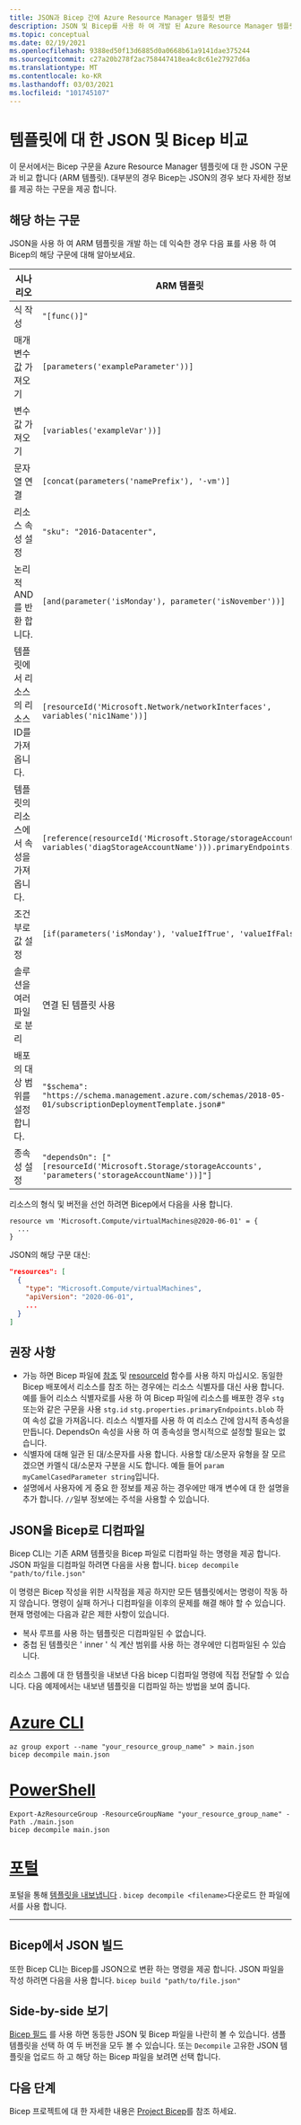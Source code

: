 ```yaml
---
title: JSON과 Bicep 간에 Azure Resource Manager 템플릿 변환
description: JSON 및 Bicep를 사용 하 여 개발 된 Azure Resource Manager 템플릿을 비교 합니다.
ms.topic: conceptual
ms.date: 02/19/2021
ms.openlocfilehash: 9388ed50f13d6885d0a0668b61a9141dae375244
ms.sourcegitcommit: c27a20b278f2ac758447418ea4c8c61e27927d6a
ms.translationtype: MT
ms.contentlocale: ko-KR
ms.lasthandoff: 03/03/2021
ms.locfileid: "101745107"
---
```

# <a name="comparing-json-and-bicep-for-templates"></a>템플릿에 대 한 JSON 및 Bicep 비교

이 문서에서는 Bicep 구문을 Azure Resource Manager 템플릿에 대 한 JSON 구문과 비교 합니다 (ARM 템플릿). 대부분의 경우 Bicep는 JSON의 경우 보다 자세한 정보를 제공 하는 구문을 제공 합니다.

## <a name="syntax-equivalents"></a>해당 하는 구문

JSON을 사용 하 여 ARM 템플릿을 개발 하는 데 익숙한 경우 다음 표를 사용 하 여 Bicep의 해당 구문에 대해 알아보세요.

| 시나리오 | ARM 템플릿 | Bicep |
| -------- | ------------ | ----- |
| 식 작성 | `"[func()]"` | `func()` |
| 매개 변수 값 가져오기 | `[parameters('exampleParameter'))]` | `exampleParameter` |
| 변수 값 가져오기 | `[variables('exampleVar'))]` | `exampleVar` |
| 문자열 연결 | `[concat(parameters('namePrefix'), '-vm')]` | `'${namePrefix}-vm'` |
| 리소스 속성 설정 | `"sku": "2016-Datacenter",` | `sku: '2016-Datacenter'` |
| 논리적 AND를 반환 합니다. | `[and(parameter('isMonday'), parameter('isNovember'))]` | `isMonday && isNovember` |
| 템플릿에서 리소스의 리소스 ID를 가져옵니다. | `[resourceId('Microsoft.Network/networkInterfaces', variables('nic1Name'))]` | `nic1.id` |
| 템플릿의 리소스에서 속성을 가져옵니다. | `[reference(resourceId('Microsoft.Storage/storageAccounts', variables('diagStorageAccountName'))).primaryEndpoints.blob]` | `diagsAccount.properties.primaryEndpoints.blob` |
| 조건부로 값 설정 | `[if(parameters('isMonday'), 'valueIfTrue', 'valueIfFalse')]` | `isMonday ? 'valueIfTrue' : 'valueIfFalse'` |
| 솔루션을 여러 파일로 분리 | 연결 된 템플릿 사용 | 모듈 사용 |
| 배포의 대상 범위를 설정 합니다. | `"$schema": "https://schema.management.azure.com/schemas/2018-05-01/subscriptionDeploymentTemplate.json#"` | `targetScope = 'subscription'` |
| 종속성 설정 | `"dependsOn": ["[resourceId('Microsoft.Storage/storageAccounts', 'parameters('storageAccountName'))]"]` | 종속성의 자동 검색을 사용 하거나 수동으로 종속성을 설정 합니다. `dependsOn: [ stg ]` |

리소스의 형식 및 버전을 선언 하려면 Bicep에서 다음을 사용 합니다.

```bicep
resource vm 'Microsoft.Compute/virtualMachines@2020-06-01' = {
  ...
}
```

JSON의 해당 구문 대신:

```json
"resources": [
  {
    "type": "Microsoft.Compute/virtualMachines",
    "apiVersion": "2020-06-01",
    ...
  }
]
```

## <a name="recommendations"></a>권장 사항

* 가능 하면 Bicep 파일에 [참조](template-functions-resource.md#reference) 및 [resourceId](template-functions-resource.md#resourceid) 함수를 사용 하지 마십시오. 동일한 Bicep 배포에서 리소스를 참조 하는 경우에는 리소스 식별자를 대신 사용 합니다. 예를 들어 리소스 식별자로를 사용 하 여 Bicep 파일에 리소스를 배포한 경우 `stg` 또는와 같은 구문을 사용 `stg.id` `stg.properties.primaryEndpoints.blob` 하 여 속성 값을 가져옵니다. 리소스 식별자를 사용 하 여 리소스 간에 암시적 종속성을 만듭니다. DependsOn 속성을 사용 하 여 종속성을 명시적으로 설정할 필요는 없습니다.
* 식별자에 대해 일관 된 대/소문자를 사용 합니다. 사용할 대/소문자 유형을 잘 모르겠으면 카멜식 대/소문자 구분을 시도 합니다. 예들 들어 `param myCamelCasedParameter string`입니다.
* 설명에서 사용자에 게 중요 한 정보를 제공 하는 경우에만 매개 변수에 대 한 설명을 추가 합니다. `//`일부 정보에는 주석을 사용할 수 있습니다.

## <a name="decompile-json-to-bicep"></a>JSON을 Bicep로 디컴파일

Bicep CLI는 기존 ARM 템플릿을 Bicep 파일로 디컴파일 하는 명령을 제공 합니다. JSON 파일을 디컴파일 하려면 다음을 사용 합니다. `bicep decompile "path/to/file.json"`

이 명령은 Bicep 작성을 위한 시작점을 제공 하지만 모든 템플릿에서는 명령이 작동 하지 않습니다. 명령이 실패 하거나 디컴파일을 이후의 문제를 해결 해야 할 수 있습니다. 현재 명령에는 다음과 같은 제한 사항이 있습니다.

* 복사 루프를 사용 하는 템플릿은 디컴파일된 수 없습니다.
* 중첩 된 템플릿은 ' inner ' 식 계산 범위를 사용 하는 경우에만 디컴파일된 수 있습니다.

리소스 그룹에 대 한 템플릿을 내보낸 다음 bicep 디컴파일 명령에 직접 전달할 수 있습니다. 다음 예제에서는 내보낸 템플릿을 디컴파일 하는 방법을 보여 줍니다.

# <a name="azure-cli"></a>[Azure CLI](#tab/azure-cli)

```azurecli
az group export --name "your_resource_group_name" > main.json
bicep decompile main.json
```

# <a name="powershell"></a>[PowerShell](#tab/azure-powershell)

```azurepowershell
Export-AzResourceGroup -ResourceGroupName "your_resource_group_name" -Path ./main.json
bicep decompile main.json
```

# <a name="portal"></a>[포털](#tab/azure-portal)

포털을 통해 [템플릿을 내보냅니다](export-template-portal.md) . `bicep decompile <filename>`다운로드 한 파일에서를 사용 합니다.

---

## <a name="build-json-from-bicep"></a>Bicep에서 JSON 빌드

또한 Bicep CLI는 Bicep를 JSON으로 변환 하는 명령을 제공 합니다. JSON 파일을 작성 하려면 다음을 사용 합니다. `bicep build "path/to/file.json"`

## <a name="side-by-side-view"></a>Side-by-side 보기

[Bicep 필드](https://aka.ms/bicepdemo) 를 사용 하면 동등한 JSON 및 Bicep 파일을 나란히 볼 수 있습니다. 샘플 템플릿을 선택 하 여 두 버전을 모두 볼 수 있습니다. 또는 `Decompile` 고유한 JSON 템플릿을 업로드 하 고 해당 하는 Bicep 파일을 보려면 선택 합니다.

## <a name="next-steps"></a>다음 단계

Bicep 프로젝트에 대 한 자세한 내용은 [Project Bicep](https://github.com/Azure/bicep)를 참조 하세요.
